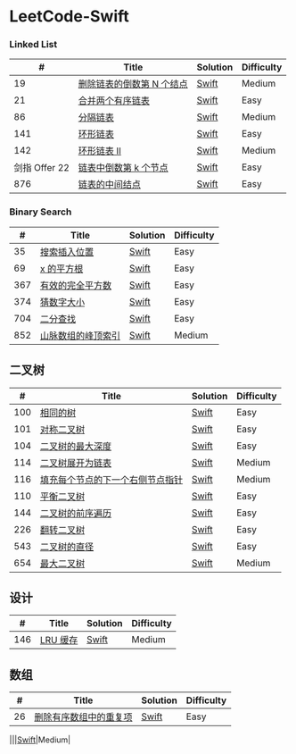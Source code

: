 
LeetCode-Swift
========


### Linked List
| # | Title | Solution | Difficulty |
|---| ----- | -------- | ---------- |
|19|[删除链表的倒数第 N 个结点](https://leetcode.cn/problems/remove-nth-node-from-end-of-list/description/)|[Swift](./Sources/leetcode-swift/linked-list/removeNthFromEnd.swift)|Medium|
|21|[合并两个有序链表](https://leetcode.cn/problems/merge-two-sorted-lists/description/)|[Swift](./Sources/leetcode-swift/linked-list/merge-two-sorted-lists.swift)|Easy|
|86|[分隔链表](https://leetcode.cn/problems/partition-list/description/)|[Swift](./Sources/leetcode-swift/linked-list/partition-list.swift)|Medium|
|141|[环形链表](https://leetcode.cn/problems/linked-list-cycle/description/?languageTags=swift)|[Swift](./Sources/leetcode-swift/linked-list/hasCycle.swift)|Easy|
|142|[环形链表 II](https://leetcode.cn/problems/linked-list-cycle-ii/description/)|[Swift](./Sources/leetcode-swift/linked-list/detectCycle.swift)|Medium|
|剑指 Offer 22|[链表中倒数第 k 个节点](https://leetcode.cn/problems/lian-biao-zhong-dao-shu-di-kge-jie-dian-lcof/description/)|[Swift](./Sources/leetcode-swift/linked-list/KthFromEnd.swift)|Easy|
|876|[链表的中间结点](https://leetcode.cn/problems/middle-of-the-linked-list/description/)|[Swift](./Sources/leetcode-swift/linked-list/middleNode.swift)|Easy|

### Binary Search
| # | Title | Solution | Difficulty |
|---| ----- | -------- | ---------- |
|35|[搜索插入位置](https://leetcode.cn/problems/search-insert-position/?envType=study-plan&id=binary-search-beginner&plan=binary-search&plan_progress=45veja7) | [Swift](./Sources/leetcode-swift/binary-search/search-insert-position.swift)| Easy|
|69|[x 的平方根](https://leetcode.cn/problems/sqrtx/) | [Swift](./Sources/leetcode-swift/binary-search/sqrtx.swift)|Easy|
|367|[有效的完全平方数](https://leetcode.cn/problems/valid-perfect-square/) | [Swift](./Sources/leetcode-swift/binary-search/valid-perfect-square.swift)|Easy|
|374|[猜数字大小](https://leetcode.cn/problems/guess-number-higher-or-lower/?envType=study-plan&id=binary-search-beginner&plan=binary-search&plan_progress=45veja7)|[Swift](./Sources/leetcode-swift/binary-search/guess-number-higher-or-lower.swift)|Easy|
|704|[二分查找](https://leetcode.cn/problems/binary-search/?envType=study-plan&id=binary-search-beginner&plan=binary-search&plan_progress=45veja7)|[Swift](./Sources/leetcode-swift/binary-search/binary-search.swift)|Easy|
|852|[山脉数组的峰顶索引](https://leetcode.cn/problems/peak-index-in-a-mountain-array/?envType=study-plan&id=binary-search-beginner&plan=binary-search&plan_progress=45veja7)|[Swift](./Sources/leetcode-swift/binary-search/peak-index-in-a-mountain-array.swift)|Medium|

## 二叉树
| # | Title | Solution | Difficulty |
|---| ----- | -------- | ---------- |
|100|[相同的树](https://leetcode.cn/problems/same-tree/description/)|[Swift](./Sources/leetcode-swift/binary-tree/same-tree.swift)|Easy|
|101|[对称二叉树](https://leetcode.cn/problems/symmetric-tree/description/)|[Swift](./Sources/leetcode-swift/binary-tree/symmetric-tree.swift)|Easy|
|104|[二叉树的最大深度](https://leetcode.cn/problems/maximum-depth-of-binary-tree/)|[Swift](./Sources/leetcode-swift/binary-tree/maximum-depth-of-binary-tree.swift)|Easy|
|114|[二叉树展开为链表](https://leetcode.cn/problems/flatten-binary-tree-to-linked-list/)|[Swift](./Sources/leetcode-swift/binary-tree/flatten-binary-tree-to-linked-list.swift)|Medium|
|116|[填充每个节点的下一个右侧节点指针](https://leetcode.cn/problems/populating-next-right-pointers-in-each-node/description/)|[Swift](./Sources/leetcode-swift/binary-tree/populating-next-right-pointers-in-each-node.swift)|Medium|
|110|[平衡二叉树](https://leetcode.cn/problems/balanced-binary-tree/?show=1)|[Swift](./Sources/leetcode-swift/binary-tree/balanced-binary-tree.swift)|Easy|
|144|[二叉树的前序遍历](https://leetcode.cn/problems/binary-tree-preorder-traversal/)|[Swift](./Sources/leetcode-swift/binary-tree/binary-tree-preorder-traversal.swift)|Easy|
|226|[翻转二叉树](https://leetcode.cn/problems/invert-binary-tree/submissions/376325480/)|[Swift](./Sources/leetcode-swift/binary-tree/invert-binary-tree.swift)|Easy|
|543|[二叉树的直径](https://leetcode.cn/problems/diameter-of-binary-tree/description/)|[Swift](./Sources/leetcode-swift/binary-tree/diameter-of-binary-tree.swift)|Easy|
|654|[最大二叉树](https://leetcode.cn/problems/maximum-binary-tree/)|[Swift](./Sources/leetcode-swift/binary-tree/maximum-binary-tree.swift)|Medium|

## 设计
| # | Title | Solution | Difficulty |
|---| ----- | -------- | ---------- |
|146|[LRU 缓存](https://leetcode.cn/problems/lru-cache/)|[Swift](./Sources/leetcode-swift/design/LRUCache.swift)|Medium|

## 数组
| # | Title | Solution | Difficulty |
|---| ----- | -------- | ---------- |
| 26|[删除有序数组中的重复项](https://leetcode.cn/problems/remove-duplicates-from-sorted-array/)|[Swift](./Sources/leetcode-swift/array/removeDuplicates.swift)|Easy|


||[]()|[Swift]()|Medium|
